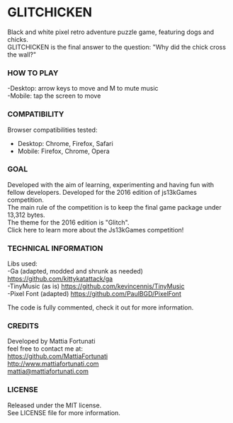 # GLITCHICKEN
Black and white pixel retro adventure puzzle game, featuring dogs and chicks.  
GLITCHICKEN is the final answer to the question: "Why did the chick cross the wall?"

### HOW TO PLAY
-Desktop: arrow keys to move and M to mute music  
-Mobile: tap the screen to move

### COMPATIBILITY
Browser compatibilities tested:  
- Desktop: Chrome, Firefox, Safari
- Mobile: Firefox, Chrome, Opera 

### GOAL
Developed with the aim of learning, experimenting and having fun with fellow developers.
Developed for the 2016 edition of js13kGames competition.  
The main rule of the competition is to keep the final game package under 13,312 bytes.  
The theme for the 2016 edition is "Glitch".  
Click here to learn more about the Js13kGames competition!

### TECHNICAL INFORMATION
Libs used:  
-Ga (adapted, modded and shrunk as needed) https://github.com/kittykatattack/ga  
-TinyMusic (as is) https://github.com/kevincennis/TinyMusic  
-Pixel Font (adapted) https://github.com/PaulBGD/PixelFont

The code is fully commented, check it out for more information.

### CREDITS
Developed by Mattia Fortunati  
feel free to contact me at:  
https://github.com/MattiaFortunati  
http://www.mattiafortunati.com  
mattia@mattiafortunati.com

### LICENSE
Released under the MIT license.     
See LICENSE file for more information.